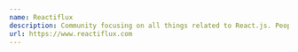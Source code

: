 ```yaml
---
name: Reactiflux
description: Community focusing on all things related to React.js. People often post jobs in the chat.
url: https://www.reactiflux.com
---
```

